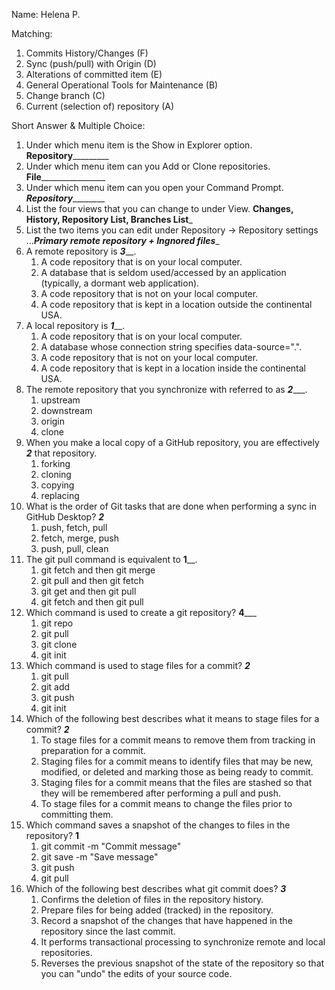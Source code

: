 Name: Helena P.


Matching:

1. Commits History/Changes (F)
2. Sync (push/pull) with Origin (D)
3. Alterations of committed item (E)
4. General Operational Tools for Maintenance (B)
5. Change branch (C)
6. Current (selection of) repository (A)


Short Answer & Multiple Choice:

1.	Under which menu item is the Show in Explorer option. ______Repository_______________
2.	Under which menu item can you Add or Clone repositories. ____File____________________
3.	Under which menu item can you open your Command Prompt. _____Repository_____________
4.	List the four views that you can change to under View. ______Changes, History, Repository List, Branches List_______
5.	List the two items you can edit under Repository → Repository settings ...___Primary remote repository + Ingnored files____
6.	A remote repository is ___3_____. 
	1.	A code repository that is on your local computer.
	2.	A database that is seldom used/accessed by an application (typically, a dormant web application).
	3.	A code repository that is not on your local computer.
	4.	A code repository that is kept in a location outside the continental USA.
7.	A local repository is ___1_____. 
	1.	A code repository that is on your local computer.
	2.	A database whose connection string specifies data-source=".".
	3.	A code repository that is not on your local computer.
	4.	A code repository that is kept in a location inside the continental USA.
8.	The remote repository that you synchronize with referred to as ___2______. 
	1.	upstream
	2.	downstream
	3.	origin
	4.	clone
9.	When you make a local copy of a GitHub repository, you are effectively ___2___ that repository. 
	1.	forking
	2.	cloning
	3.	copying
	4.	replacing
10.	What is the order of Git tasks that are done when performing a sync in GitHub Desktop? ___2___
	1.	push, fetch, pull
	2.	fetch, merge, push
	3.	push, pull, clean
11.	The git pull command is equivalent to __1____. 
	1.	git fetch and then git merge
	2.	git pull and then git fetch
	3.	git get and then git pull
	4.	git fetch and then git pull
12.	Which command is used to create a git repository? __4_____
	1.	git repo
	2.	git pull
	3.	git clone
	4.	git init
13.	Which command is used to stage files for a commit? ___2___
	1.	git pull
	2.	git add
	3.	git push
	4.	git init
14.	Which of the following best describes what it means to stage files for a commit? ___2___
	1.	To stage files for a commit means to remove them from tracking in preparation for a commit.
	2.	Staging files for a commit means to identify files that may be new, modified, or deleted and marking those as being ready to commit.
	3.	Staging files for a commit means that the files are stashed so that they will be remembered after performing a pull and push.
	4.	To stage files for a commit means to change the files prior to committing them.
15.	Which command saves a snapshot of the changes to files in the repository? __1__
	1.	git commit -m "Commit message"
	2.	git save -m "Save message"
	3.	git push
	4.	git pull
16.	Which of the following best describes what git commit does? ___3___
	1.	Confirms the deletion of files in the repository history.
	2.	Prepare files for being added (tracked) in the repository.
	3.	Record a snapshot of the changes that have happened in the repository since the last commit.
	4.	It performs transactional processing to synchronize remote and local repositories.
	5.	Reverses the previous snapshot of the state of the repository so that you can "undo" the edits of your source code.
